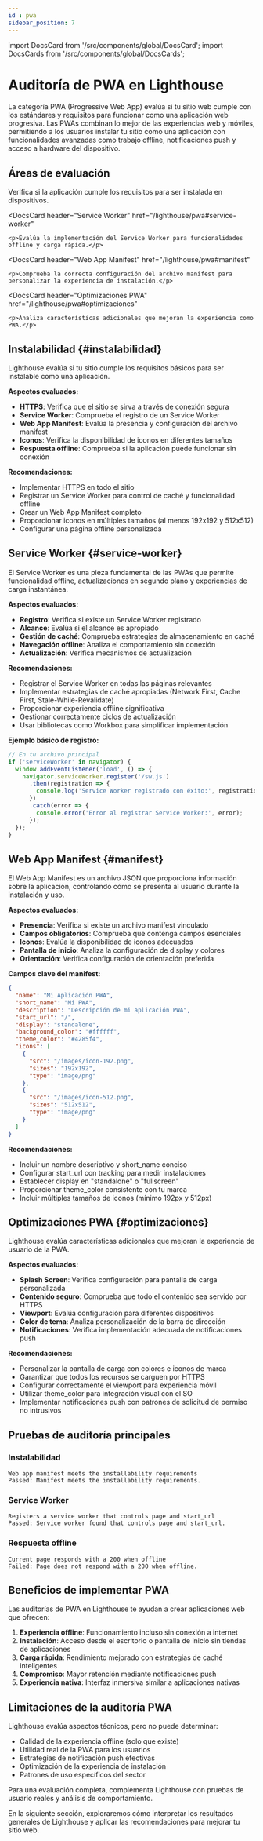```yaml
---
id : pwa
sidebar_position: 7
---
```


import DocsCard from '/src/components/global/DocsCard';
import DocsCards from '/src/components/global/DocsCards';

# Auditoría de PWA en Lighthouse

La categoría PWA (Progressive Web App) evalúa si tu sitio web cumple con los estándares y requisitos para funcionar como una aplicación web progresiva. Las PWAs combinan lo mejor de las experiencias web y móviles, permitiendo a los usuarios instalar tu sitio como una aplicación con funcionalidades avanzadas como trabajo offline, notificaciones push y acceso a hardware del dispositivo.

## Áreas de evaluación

<DocsCards>
  <DocsCard
    header="Instalabilidad"
    href="/lighthouse/pwa#instalabilidad"
  >
    <p>Verifica si la aplicación cumple los requisitos para ser instalada en dispositivos.</p>
  </DocsCard>
  
  <DocsCard
    header="Service Worker"
    href="/lighthouse/pwa#service-worker"
  >
    <p>Evalúa la implementación del Service Worker para funcionalidades offline y carga rápida.</p>
  </DocsCard>
  
  <DocsCard
    header="Web App Manifest"
    href="/lighthouse/pwa#manifest"
  >
    <p>Comprueba la correcta configuración del archivo manifest para personalizar la experiencia de instalación.</p>
  </DocsCard>
  
  <DocsCard
    header="Optimizaciones PWA"
    href="/lighthouse/pwa#optimizaciones"
  >
    <p>Analiza características adicionales que mejoran la experiencia como PWA.</p>
  </DocsCard>
</DocsCards>

## Instalabilidad {#instalabilidad}

Lighthouse evalúa si tu sitio cumple los requisitos básicos para ser instalable como una aplicación.

**Aspectos evaluados:**

- **HTTPS**: Verifica que el sitio se sirva a través de conexión segura
- **Service Worker**: Comprueba el registro de un Service Worker
- **Web App Manifest**: Evalúa la presencia y configuración del archivo manifest
- **Iconos**: Verifica la disponibilidad de iconos en diferentes tamaños
- **Respuesta offline**: Comprueba si la aplicación puede funcionar sin conexión

**Recomendaciones:**
- Implementar HTTPS en todo el sitio
- Registrar un Service Worker para control de caché y funcionalidad offline
- Crear un Web App Manifest completo
- Proporcionar iconos en múltiples tamaños (al menos 192x192 y 512x512)
- Configurar una página offline personalizada

## Service Worker {#service-worker}

El Service Worker es una pieza fundamental de las PWAs que permite funcionalidad offline, actualizaciones en segundo plano y experiencias de carga instantánea.

**Aspectos evaluados:**

- **Registro**: Verifica si existe un Service Worker registrado
- **Alcance**: Evalúa si el alcance es apropiado
- **Gestión de caché**: Comprueba estrategias de almacenamiento en caché
- **Navegación offline**: Analiza el comportamiento sin conexión
- **Actualización**: Verifica mecanismos de actualización

**Recomendaciones:**
- Registrar el Service Worker en todas las páginas relevantes
- Implementar estrategias de caché apropiadas (Network First, Cache First, Stale-While-Revalidate)
- Proporcionar experiencia offline significativa
- Gestionar correctamente ciclos de actualización
- Usar bibliotecas como Workbox para simplificar implementación

**Ejemplo básico de registro:**

```javascript
// En tu archivo principal
if ('serviceWorker' in navigator) {
  window.addEventListener('load', () => {
    navigator.serviceWorker.register('/sw.js')
      .then(registration => {
        console.log('Service Worker registrado con éxito:', registration.scope);
      })
      .catch(error => {
        console.error('Error al registrar Service Worker:', error);
      });
  });
}
```

## Web App Manifest {#manifest}

El Web App Manifest es un archivo JSON que proporciona información sobre la aplicación, controlando cómo se presenta al usuario durante la instalación y uso.

**Aspectos evaluados:**

- **Presencia**: Verifica si existe un archivo manifest vinculado
- **Campos obligatorios**: Comprueba que contenga campos esenciales
- **Iconos**: Evalúa la disponibilidad de iconos adecuados
- **Pantalla de inicio**: Analiza la configuración de display y colores
- **Orientación**: Verifica configuración de orientación preferida

**Campos clave del manifest:**

```json
{
  "name": "Mi Aplicación PWA",
  "short_name": "Mi PWA",
  "description": "Descripción de mi aplicación PWA",
  "start_url": "/",
  "display": "standalone",
  "background_color": "#ffffff",
  "theme_color": "#4285f4",
  "icons": [
    {
      "src": "/images/icon-192.png",
      "sizes": "192x192",
      "type": "image/png"
    },
    {
      "src": "/images/icon-512.png",
      "sizes": "512x512",
      "type": "image/png"
    }
  ]
}
```

**Recomendaciones:**
- Incluir un nombre descriptivo y short_name conciso
- Configurar start_url con tracking para medir instalaciones
- Establecer display en "standalone" o "fullscreen"
- Proporcionar theme_color consistente con tu marca
- Incluir múltiples tamaños de iconos (mínimo 192px y 512px)

## Optimizaciones PWA {#optimizaciones}

Lighthouse evalúa características adicionales que mejoran la experiencia de usuario de la PWA.

**Aspectos evaluados:**

- **Splash Screen**: Verifica configuración para pantalla de carga personalizada
- **Contenido seguro**: Comprueba que todo el contenido sea servido por HTTPS
- **Viewport**: Evalúa configuración para diferentes dispositivos
- **Color de tema**: Analiza personalización de la barra de dirección
- **Notificaciones**: Verifica implementación adecuada de notificaciones push

**Recomendaciones:**
- Personalizar la pantalla de carga con colores e iconos de marca
- Garantizar que todos los recursos se carguen por HTTPS
- Configurar correctamente el viewport para experiencia móvil
- Utilizar theme_color para integración visual con el SO
- Implementar notificaciones push con patrones de solicitud de permiso no intrusivos

## Pruebas de auditoría principales

### Instalabilidad
```
Web app manifest meets the installability requirements
Passed: Manifest meets the installability requirements.
```

### Service Worker
```
Registers a service worker that controls page and start_url
Passed: Service worker found that controls page and start_url.
```

### Respuesta offline
```
Current page responds with a 200 when offline
Failed: Page does not respond with a 200 when offline.
```

## Beneficios de implementar PWA

Las auditorías de PWA en Lighthouse te ayudan a crear aplicaciones web que ofrecen:

1. **Experiencia offline**: Funcionamiento incluso sin conexión a internet
2. **Instalación**: Acceso desde el escritorio o pantalla de inicio sin tiendas de aplicaciones
3. **Carga rápida**: Rendimiento mejorado con estrategias de caché inteligentes
4. **Compromiso**: Mayor retención mediante notificaciones push
5. **Experiencia nativa**: Interfaz inmersiva similar a aplicaciones nativas

## Limitaciones de la auditoría PWA

Lighthouse evalúa aspectos técnicos, pero no puede determinar:

- Calidad de la experiencia offline (solo que existe)
- Utilidad real de la PWA para los usuarios
- Estrategias de notificación push efectivas
- Optimización de la experiencia de instalación
- Patrones de uso específicos del sector

Para una evaluación completa, complementa Lighthouse con pruebas de usuario reales y análisis de comportamiento.

En la siguiente sección, exploraremos cómo interpretar los resultados generales de Lighthouse y aplicar las recomendaciones para mejorar tu sitio web.
